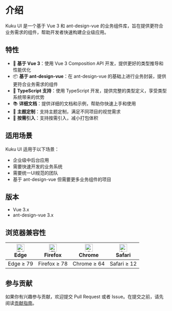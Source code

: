 # 介绍

Kuku UI 是一个基于 Vue 3 和 ant-design-vue 的业务组件库，旨在提供更符合业务需求的组件，帮助开发者快速构建企业级应用。

## 特性

- 🚀 **基于 Vue 3**：使用 Vue 3 Composition API 开发，提供更好的类型推导和性能优化
- 📦 **基于 ant-design-vue**：在 ant-design-vue 的基础上进行业务封装，提供更符合业务需求的组件
- 🔧 **TypeScript 支持**：使用 TypeScript 开发，提供完整的类型定义，享受类型系统带来的优势
- 📚 **详细文档**：提供详细的文档和示例，帮助你快速上手和使用
- 🎨 **主题定制**：支持主题定制，满足不同项目的视觉需求
- 🔌 **按需引入**：支持按需引入，减小打包体积

## 适用场景

Kuku UI 适用于以下场景：

- 企业级中后台应用
- 需要快速开发的业务系统
- 需要统一UI规范的团队
- 基于 ant-design-vue 但需要更多业务组件的项目

## 版本

- Vue 3.x
- ant-design-vue 3.x

## 浏览器兼容性

| [<img src="https://raw.githubusercontent.com/alrra/browser-logos/master/src/edge/edge_48x48.png" alt="Edge" width="24px" height="24px" />](http://godban.github.io/browsers-support-badges/)<br/>Edge | [<img src="https://raw.githubusercontent.com/alrra/browser-logos/master/src/firefox/firefox_48x48.png" alt="Firefox" width="24px" height="24px" />](http://godban.github.io/browsers-support-badges/)<br/>Firefox | [<img src="https://raw.githubusercontent.com/alrra/browser-logos/master/src/chrome/chrome_48x48.png" alt="Chrome" width="24px" height="24px" />](http://godban.github.io/browsers-support-badges/)<br/>Chrome | [<img src="https://raw.githubusercontent.com/alrra/browser-logos/master/src/safari/safari_48x48.png" alt="Safari" width="24px" height="24px" />](http://godban.github.io/browsers-support-badges/)<br/>Safari |
| --- | --- | --- | --- |
| Edge ≥ 79 | Firefox ≥ 78 | Chrome ≥ 64 | Safari ≥ 12 |

## 参与贡献

如果你有兴趣参与贡献，欢迎提交 Pull Request 或者 Issue。在提交之前，请先阅读[贡献指南](https://github.com/sunlanda/kuku-ui/blob/main/CONTRIBUTING.md)。